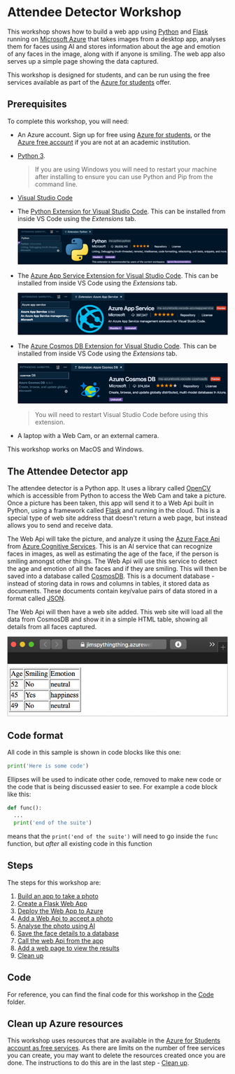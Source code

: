 # Attendee Detector Workshop

This workshop shows how to build a web app using [Python](https://www.python.org) and [Flask](http://flask.pocoo.org) running on [Microsoft Azure](https://azure.microsoft.com/free/students/?WT.mc_id=academic-0000-jabenn) that takes images from a desktop app, analyses them for faces using AI and stores information about the age and emotion of any faces in the image, along with if anyone is smiling. The web app also serves up a simple page showing the data captured.

This workshop is designed for students, and can be run using the free services available as part of the [Azure for students](https://azure.microsoft.com/free/students/?WT.mc_id=academic-0000-jabenn) offer.

## Prerequisites

To complete this workshop, you will need:

* An Azure account. Sign up for free using [Azure for students](https://azure.microsoft.com/free/students/?WT.mc_id=academic-0000-jabenn), or the [Azure free account](https://azure.microsoft.com/free/?WT.mc_id=academic-0000-jabenn) if you are not at an academic institution.
* [Python 3](https://www.python.org/downloads/).
  
  > If you are using Windows you will need to restart your machine after installing to ensure you can use Python and Pip from the command line.

* [Visual Studio Code](https://code.visualstudio.com/?WT.mc_id=academic-0000-jabenn)
* The [Python Extension for Visual Studio Code](https://marketplace.visualstudio.com/itemdetails?itemName=ms-python.python&WT.mc_id=academic-0000-jabenn). This can be installed from inside VS Code using the *Extensions* tab.
  
  ![The Python extension in Visual Studio Code](./Images/PythonExtension.png)

* The [Azure App Service Extension for Visual Studio Code](https://marketplace.visualstudio.com/itemdetails?itemName=ms-azuretools.vscode-azureappservice&WT.mc_id=academic-0000-jabenn). This can be installed from inside VS Code using the *Extensions* tab.
  
  ![The Azure App Service extension in Visual Studio Code](./Images/AppServiceExtension.png)

* The [Azure Cosmos DB Extension for Visual Studio Code](https://marketplace.visualstudio.com/itemdetails?itemName=ms-azuretools.vscode-cosmosdb&WT.mc_id=academic-0000-jabenn). This can be installed from inside VS Code using the *Extensions* tab.
  
  ![The Cosmos DB extension in Visual Studio Code](./Images/CosmosExtension.png)

  > You will need to restart Visual Studio Code before using this extension.

* A laptop with a Web Cam, or an external camera.

This workshop works on MacOS and Windows.

## The Attendee Detector app

The attendee detector is a Python app. It uses a library called [OpenCV](https://opencv.org) which is accessible from Python to access the Web Cam and take a picture. Once a picture has been taken, this app will send it to a Web Api built in Python, using a framework called [Flask](http://flask.pocoo.org) and running in the cloud. This is a special type of web site address that doesn't return a web page, but instead allows you to send and receive data.

The Web Api will take the picture, and analyze it using the [Azure Face Api](https://azure.microsoft.com/services/cognitive-services/face/?WT.mc_id=academic-0000-jabenn) from [Azure Cognitive Services](https://azure.microsoft.com/services/cognitive-services/?WT.mc_id=academic-0000-jabenn). This is an AI service that can recognize faces in images, as well as estimating the age of the face, if the person is smiling amongst other things. The Web Api will use this service to detect the age and emotion of all the faces and if they are smiling. This will then be saved into a database called [CosmosDB](https://azure.microsoft.com/services/cosmos-db/?WT.mc_id=academic-0000-jabenn). This is a document database - instead of storing data in rows and columns in tables, it stored data as documents. These documents contain key/value pairs of data stored in a format called [JSON](https://www.json.org).

The Web Api will then have a web site added. This web site will load all the data from CosmosDB and show it in a simple HTML table, showing all details from all faces captured.

![The web app showing a page with a table of age, smiling, emotion with 4 rows](./Images/RunningWebsite.png)

## Code format

All code in this sample is shown in code blocks like this one:

```python
print('Here is some code')
```

Ellipses will be used to indicate other code, removed to make new code or the code that is being discussed easier to see. For example a code block like this:

```python
def func():
  ...
  print('end of the suite')
```

means that the `print('end of the suite')` will need to go inside the `func` function, but *after* all existing code in this function

## Steps

The steps for this workshop are:

1. [Build an app to take a photo](./Steps/BuildAnAppToTakeAPhoto.md)
1. [Create a Flask Web App](./Steps/CreateAFlaskWebApp.md)
1. [Deploy the Web App to Azure](./Steps/DeployTheWebAppToTheCloud.md)
1. [Add a Web Api to accept a photo](./Steps/AddWebApi.md)
1. [Analyse the photo using AI](./Steps/AnalyseThePhotoUsingAI.md)
1. [Save the face details to a database](./Steps/SaveTheResultsToADatabase.md)
1. [Call the web Api from the app](./Steps/CallTheWebApiFromDesktop.md)
1. [Add a web page to view the results](./Steps/ViewTheResults.md)
1. [Clean up](./Steps/CleanUp.md)

## Code

For reference, you can find the final code for this workshop in the [Code](./Code/) folder.

## Clean up Azure resources

This workshop uses resources that are available in the [Azure for Students account as free services](https://azure.microsoft.com/free/free-account-students-faq/?WT.mc_id=academic-0000-jabenn). As there are limits on the number of free services you can create, you may want to delete the resources created once you are done. The instructions to do this are in the last step - [Clean up](./Steps/CleanUp.md).